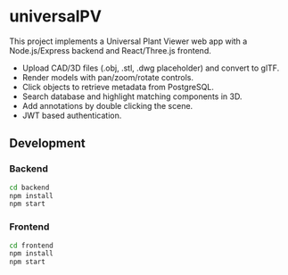 # universalPV

This project implements a Universal Plant Viewer web app with a Node.js/Express backend and React/Three.js frontend.

- Upload CAD/3D files (.obj, .stl, .dwg placeholder) and convert to glTF.
- Render models with pan/zoom/rotate controls.
- Click objects to retrieve metadata from PostgreSQL.
- Search database and highlight matching components in 3D.
- Add annotations by double clicking the scene.
- JWT based authentication.

## Development

### Backend
```bash
cd backend
npm install
npm start
```

### Frontend
```bash
cd frontend
npm install
npm start
```
